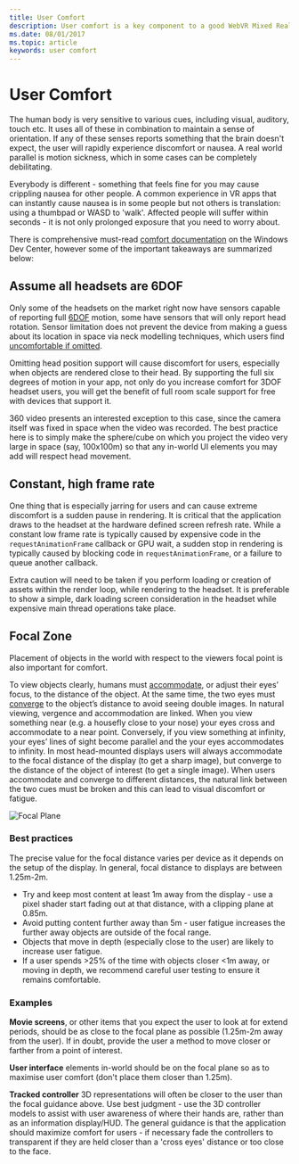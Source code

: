 ```yaml
---
title: User Comfort
description: User comfort is a key component to a good WebVR Mixed Reality experience.
ms.date: 08/01/2017
ms.topic: article
keywords: user comfort
---
```


# User Comfort
The human body is very sensitive to various cues, including visual, auditory, touch etc. It uses all of these in combination to maintain a sense of orientation. If any of these senses reports something that the brain doesn't expect, the user will rapidly experience discomfort or nausea. A real world parallel is motion sickness, which in some cases can be completely debilitating.

Everybody is different - something that feels fine for you may cause crippling nausea for other people. A common experience in VR apps that can instantly cause nausea is in some people but not others is translation: using a thumbpad or WASD to 'walk'. Affected people will suffer within seconds - it is not only prolonged exposure that you need to worry about.

There is comprehensive must-read [comfort documentation](https://developer.microsoft.com/en-us/windows/mixed-reality/comfort) on the Windows Dev Center, however some of the important takeaways are summarized below:

## Assume all headsets are 6DOF
Only some of the headsets on the market right now have sensors capable of reporting full [6DOF](https://en.wikipedia.org/wiki/Six_degrees_of_freedom) motion, some have sensors that will only report head rotation. Sensor limitation does not prevent the device from making a guess about its location in space via neck modelling techniques, which users find [uncomfortable if omitted](https://www.reddit.com/r/oculus/comments/3uhs63/why_dont_all_gear_vr_apps_have_the_neck_model_its/).

Omitting head position support will cause discomfort for users, especially when objects are rendered close to their head. By supporting the full six degrees of motion in your app, not only do you increase comfort for 3DOF headset users, you will get the benefit of full room scale support for free with devices that support it.

360 video presents an interested exception to this case, since the camera itself was fixed in space when the video was recorded. The best practice here is to simply make the sphere/cube on which you project the video very large in space (say, 100x100m) so that any in-world UI elements you may add will respect head movement.

## Constant, high frame rate
<!-- LW: Not happy with this section
 -->
One thing that is especially jarring for users and can cause extreme discomfort is a sudden pause in rendering. It is critical that the application draws to the headset at the hardware defined screen refresh rate. While a constant low frame rate is typically caused by expensive code in the `requestAnimationFrame` callback or GPU wait, a sudden stop in rendering is typically caused by blocking code in `requestAnimationFrame`, or a failure to queue another callback. 

Extra caution will need to be taken if you perform loading or creation of assets within the render loop, while rendering to the headset. It is preferable to show a simple, dark loading screen consideration in the headset while expensive main thread operations take place.

## Focal Zone
Placement of objects in the world with respect to the viewers focal point is also important for comfort. 

To view objects clearly, humans must [accommodate](https://en.wikipedia.org/wiki/Accommodation_%28eye%29), or adjust their eyes’ focus, to the distance of the object. At the same time, the two eyes must [converge](https://en.wikipedia.org/wiki/Convergence_(eye)) to the object’s distance to avoid seeing double images. In natural viewing, vergence and accommodation are linked. When you view something near (e.g. a housefly close to your nose) your eyes cross and accommodate to a near point. Conversely, if you view something at infinity, your eyes’ lines of sight become parallel and the your eyes accommodates to infinity. In most head-mounted displays users will always accommodate to the focal distance of the display (to get a sharp image), but converge to the distance of the object of interest (to get a single image). When users accommodate and converge to different distances, the natural link between the two cues must be broken and this can lead to visual discomfort or fatigue.

![Focal Plane](img/DistanceGuideRendering.png)

### Best practices

The precise value for the focal distance varies per device as it depends on the setup of the display. In general, focal distance to displays are between 1.25m-2m. 

- Try and keep most content at least 1m away from the display - use a pixel shader start fading out at that distance, with a clipping plane at 0.85m. 
- Avoid putting content further away than 5m - user fatigue increases the further away objects are outside of the focal range.
- Objects that move in depth (especially close to the user) are likely to increase user fatigue.
- If a user spends >25% of the time with objects closer <1m away, or moving in depth, we recommend careful user testing to ensure it remains comfortable.

### Examples

__Movie screens__, or other items that you expect the user to look at for extend periods, should be as close to the focal plane as possible (1.25m-2m away from the user). If in doubt, provide the user a method to move closer or farther from a point of interest.

__User interface__ elements in-world should be on the focal plane so as to maximise user comfort (don't place them closer than 1.25m).

__Tracked controller__ 3D representations will often be closer to the user than the focal guidance above. Use best judgment - use the 3D controller models to assist with user awareness of where their hands are, rather than as an information display/HUD. The general guidance is that the application should maximize comfort for users - if necessary fade the controllers to transparent if they are held closer than a 'cross eyes' distance or too close to the face. 
